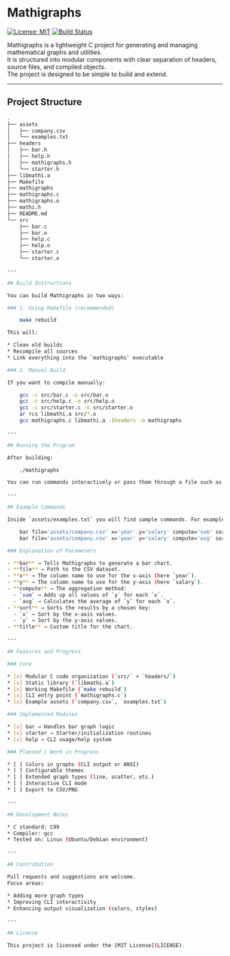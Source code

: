 # Mathigraphs

[![License: MIT](https://img.shields.io/badge/License-MIT-yellow.svg)](LICENSE)
[![Build Status](https://img.shields.io/github/actions/workflow/status/macharia-nyamu/mathigraphs/build.yml)](https://github.com/macharia-nyamu/mathigraphs/actions)

Mathigraphs is a lightweight C project for generating and managing mathematical graphs and utilities.  
It is structured into modular components with clear separation of headers, source files, and compiled objects.  
The project is designed to be simple to build and extend.

---

## Project Structure

```bash
.
├── assets
│   ├── company.csv
│   └── examples.txt
├── headers
│   ├── bar.h
│   ├── help.h
│   ├── mathigraphs.h
│   └── starter.h
├── libmathi.a
├── Makefile
├── mathigraphs
├── mathigraphs.c
├── mathigraphs.o
├── mathi.h
├── README.md
└── src
    ├── bar.c
    ├── bar.o
    ├── help.c
    ├── help.o
    ├── starter.c
    └── starter.o

---

## Build Instructions

You can build Mathigraphs in two ways:

### 1. Using Makefile (recommended)

    make rebuild

This will:

* Clean old builds  
* Recompile all sources  
* Link everything into the `mathigraphs` executable  

### 2. Manual Build

If you want to compile manually:

    gcc -c src/bar.c -o src/bar.o
    gcc -c src/help.c -o src/help.o
    gcc -c src/starter.c -o src/starter.o
    ar rcs libmathi.a src/*.o
    gcc mathigraphs.c libmathi.a -Iheaders -o mathigraphs

---

## Running the Program

After building:

    ./mathigraphs

You can run commands interactively or pass them through a file such as `assets/examples.txt`.

---

## Example Commands

Inside `assets/examples.txt` you will find sample commands. For example:

    bar file='assets/company.csv' x='year' y='salary' compute='sum' sort='x' title='Total Salaries by Year'
    bar file='assets/company.csv' x='year' y='salary' compute='avg' sort='y' title='Highest Average Salary'

### Explanation of Parameters

- **bar** → Tells Mathigraphs to generate a bar chart.  
- **file** → Path to the CSV dataset.  
- **x** → The column name to use for the x-axis (here `year`).  
- **y** → The column name to use for the y-axis (here `salary`).  
- **compute** → The aggregation method:  
  - `sum` → Adds up all values of `y` for each `x`.  
  - `avg` → Calculates the average of `y` for each `x`.  
- **sort** → Sorts the results by a chosen key:  
  - `x` → Sort by the x-axis values.  
  - `y` → Sort by the y-axis values.  
- **title** → Custom title for the chart.  

---

## Features and Progress

### Core

* [x] Modular C code organization (`src/` + `headers/`)  
* [x] Static library (`libmathi.a`)  
* [x] Working Makefile (`make rebuild`)  
* [x] CLI entry point (`mathigraphs.c`)  
* [x] Example assets (`company.csv`, `examples.txt`)  

### Implemented Modules

* [x] bar → Handles bar graph logic  
* [x] starter → Starter/initialization routines  
* [x] help → CLI usage/help system  

### Planned / Work in Progress

* [ ] Colors in graphs (CLI output or ANSI)  
* [ ] Configurable themes  
* [ ] Extended graph types (line, scatter, etc.)  
* [ ] Interactive CLI mode  
* [ ] Export to CSV/PNG  

---

## Development Notes

* C standard: C99  
* Compiler: gcc  
* Tested on: Linux (Ubuntu/Debian environment)  

---

## Contribution

Pull requests and suggestions are welcome.  
Focus areas:

* Adding more graph types  
* Improving CLI interactivity  
* Enhancing output visualization (colors, styles)  

---

## License

This project is licensed under the [MIT License](LICENSE).